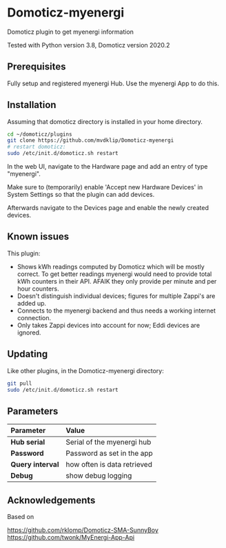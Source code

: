 # Domoticz-myenergi
Domoticz plugin to get myenergi information

Tested with Python version 3.8, Domoticz version 2020.2

## Prerequisites

Fully setup and registered myenergi Hub. Use the myenergi App to do this.

## Installation

Assuming that domoticz directory is installed in your home directory.

```bash
cd ~/domoticz/plugins
git clone https://github.com/mvdklip/Domoticz-myenergi
# restart domoticz:
sudo /etc/init.d/domoticz.sh restart
```
In the web UI, navigate to the Hardware page and add an entry of type "myenergi".

Make sure to (temporarily) enable 'Accept new Hardware Devices' in System Settings so that the plugin can add devices.

Afterwards navigate to the Devices page and enable the newly created devices.

## Known issues

This plugin:

- Shows kWh readings computed by Domoticz which will be mostly correct. To get better readings myenergi would need to provide total kWh counters in their API. AFAIK they only provide per minute and per hour counters.
- Doesn't distinguish individual devices; figures for multiple Zappi's are added up.
- Connects to the myenergi backend and thus needs a working internet connection.
- Only takes Zappi devices into account for now; Eddi devices are ignored.

## Updating

Like other plugins, in the Domoticz-myenergi directory:
```bash
git pull
sudo /etc/init.d/domoticz.sh restart
```

## Parameters

| Parameter | Value |
| :--- | :--- |
| **Hub serial** | Serial of the myenergi hub |
| **Password** | Password as set in the app |
| **Query interval** | how often is data retrieved |
| **Debug** | show debug logging |

## Acknowledgements

Based on

https://github.com/rklomp/Domoticz-SMA-SunnyBoy \
https://github.com/twonk/MyEnergi-App-Api

